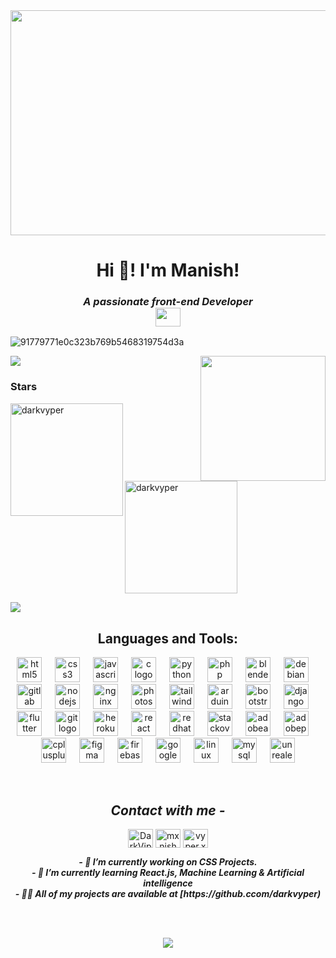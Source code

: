 <img align="center" height="360" width="1920" src="https://github.com/darkvyper/darkvyper/assets/121482214/4d23b2dd-aafe-48f0-8b6f-bc4bf41e6ddf">
<h1 align="center"><b>Hi 👋! I'm Manish!</b></h1>
<h3 align="center"><i><b>A passionate front-end Developer <br><img height="30" width="40" src="https://media0.giphy.com/media/9Gnbm29r7ftUA/200w.webp?cid=ecf05e478ee6xef73vuxok53d9a913cnkkasc7m8qpgir65b&ep=v1_gifs_search&rid=200w.webp&ct=g"></b></i></h3>

![91779771e0c323b769b5468319754d3a]()


<div align="left">
  <img align="right" height="200" src="https://cdn.dribbble.com/users/2453998/screenshots/6005902/smoke.gif"  />
  <div> <a href="https://github.com/darkvyper" target="_blank"><img src="https://img.shields.io/badge/GitHub-100000?style=for-the-badge&logo=github&logoColor=white" target="_blank"></a>
</div><h3 align="left">Stars</h3>
<img align="left" height="180em" src="https://github-readme-stats.vercel.app/api/top-langs/?username=darkvyper&langs_count=8&theme=gotham" alt=darkvyper />

<p>&nbsp;<img align="center" height="180em" src="https://github-readme-stats.vercel.app/api?username=darkvyper&show_icons=true&locale=en&theme=gotham" alt="darkvyper" /></p>

<img src="https://user-images.githubusercontent.com/73097560/115834477-dbab4500-a447-11eb-908a-139a6edaec5c.gif"><h3 align="center"></h3>
<div align="center">


  

<p><h2 align="center"><i><b></i>Languages and Tools:</b></i></h2></p>
<div align="center">
  <img src="https://cdn.jsdelivr.net/gh/devicons/devicon/icons/html5/html5-original.svg" height="40" alt="html5 logo"  />
  <img width="13" />
  <img src="https://cdn.jsdelivr.net/gh/devicons/devicon/icons/css3/css3-original.svg" height="40" alt="css3 logo"  />
  <img width="13" />
  <img src="https://cdn.jsdelivr.net/gh/devicons/devicon/icons/javascript/javascript-original.svg" height="40" alt="javascript logo"  />
  <img width="13" />
  <img src="https://cdn.jsdelivr.net/gh/devicons/devicon/icons/c/c-original.svg" height="40" alt="c logo"  />
  <img width="13" />
  <img src="https://cdn.simpleicons.org/python/3776AB" height="40" alt="python logo"  />
  <img width="13" />
  <img src="https://cdn.jsdelivr.net/gh/devicons/devicon/icons/php/php-original.svg" height="40" alt="php logo"  />
  <img width="13" />
  <img src="https://cdn.jsdelivr.net/gh/devicons/devicon/icons/blender/blender-original.svg" height="40" alt="blender logo"  />
  <img width="13" />
  <img src="https://cdn.jsdelivr.net/gh/devicons/devicon/icons/debian/debian-original.svg" height="40" alt="debian logo"  />
  <img width="13" />
  <img src="https://skillicons.dev/icons?i=gitlab" height="40" alt="gitlab logo"  />
  <img width="13" />
  <img src="https://cdn.jsdelivr.net/gh/devicons/devicon/icons/nodejs/nodejs-original.svg" height="40" alt="nodejs logo"  />
  <img width="13" />
  <img src="https://skillicons.dev/icons?i=nginx" height="40" alt="nginx logo"  />
  <img width="13" />
  <img src="https://cdn.jsdelivr.net/gh/devicons/devicon/icons/photoshop/photoshop-plain.svg" height="40" alt="photoshop logo"  />
  <img width="13" />
  <img src="https://skillicons.dev/icons?i=tailwind" height="40" alt="tailwindcss logo"  />
  <img width="13" />
  <img src="https://skillicons.dev/icons?i=arduino" height="40" alt="arduino logo"  />
  <img width="13" />
  <img src="https://cdn.simpleicons.org/bootstrap/7952B3" height="40" alt="bootstrap logo"  />
  <img width="13" />
  <img src="https://skillicons.dev/icons?i=django" height="40" alt="django logo"  />
  <img width="13" />
  <img src="https://cdn.simpleicons.org/flutter/02569B" height="40" alt="flutter logo"  />
  <img width="13" />
  <img src="https://cdn.simpleicons.org/git/F05032" height="40" alt="git logo"  />
  <img width="13" />
  <img src="https://skillicons.dev/icons?i=heroku" height="40" alt="heroku logo"  />
  <img width="13" />
  <img src="https://cdn.simpleicons.org/react/61DAFB" height="40" alt="react logo"  />
  <img width="13" />
  <img src="https://cdn.simpleicons.org/redhat/EE0000" height="40" alt="redhat logo"  />
  <img width="13" />
  <img src="https://skillicons.dev/icons?i=stackoverflow" height="40" alt="stackoverflow logo"  />
  <img width="13" />
  <img src="https://skillicons.dev/icons?i=ae" height="40" alt="adobeaftereffects logo"  />
  <img width="13" />
  <img src="https://skillicons.dev/icons?i=ps" height="40" alt="adobephotoshop logo"  />
  <img width="13" />
  <img src="https://skillicons.dev/icons?i=cpp" height="40" alt="cplusplus logo"  />
  <img width="13" />
  <img src="https://skillicons.dev/icons?i=figma" height="40" alt="figma logo"  />
  <img width="13" />
  <img src="https://skillicons.dev/icons?i=firebase" height="40" alt="firebase logo"  />
  <img width="13" />
  <img src="https://skillicons.dev/icons?i=gcp" height="40" alt="googlecloud logo"  />
  <img width="13" />
  <img src="https://skillicons.dev/icons?i=linux" height="40" alt="linux logo"  />
  <img width="13" />
  <img src="https://skillicons.dev/icons?i=mysql" height="40" alt="mysql logo"  />
  <img width="13" />
  <img src="https://skillicons.dev/icons?i=unreal" height="40" alt="unrealengine logo"  />
</div>

<p align="left">
<br><h2><i><b>Contact with me -</b></i></h2>
<p align="center">
<a href="https://twitter.com/DarkViper32" target="blank"><img align="center" src="https://skillicons.dev/icons?i=twitter" alt="DarkViper32" height="30" width="40" /></a>
<a href="https://linkedin.com/in/mxnish" target="blank"><img align="center" src="https://skillicons.dev/icons?i=linkedin" alt="mxnish" height="30" width="40" /></a>
<a href="https://instagram.com/vyper.xe" target="blank"><img align="center" src="https://skillicons.dev/icons?i=instagram" alt="vyper.xe" height="30" width="40" /></a>
</p>
</p>

<p><b><i>- 🔭 I’m currently working on CSS Projects.<br>
- 🌱 I’m currently learning React.js, Machine Learning & Artificial intelligence<br>
- 👨‍💻 All of my projects are available at [https://github.ccom/darkvyper)</b></i></p>


<br><br>
<div align="center">
  <img src="https://profile-counter.glitch.me/darkvyper/count.svg?"  />
</div>

###
